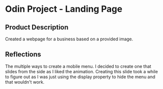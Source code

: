 # Odin Project - Landing Page

## Product Description
Created a webpage for a business based on a provided image. 

## Reflections
The multiple ways to create a mobile menu. I decided to create one that slides from the side as I liked the animation. Creating this slide took a while to figure out as I was just using the display property to hide the menu and that wouldn't work.